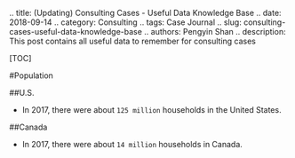 .. title: (Updating) Consulting Cases - Useful Data Knowledge Base
.. date: 2018-09-14
.. category: Consulting
.. tags: Case Journal
.. slug: consulting-cases-useful-data-knowledge-base
.. authors: Pengyin Shan
.. description: This post contains all useful data to remember for consulting cases

[TOC]

#Population

##U.S.

- In 2017, there were about `125 million` households in the United States.

##Canada

- In 2017, there were about `14 million` households in Canada.